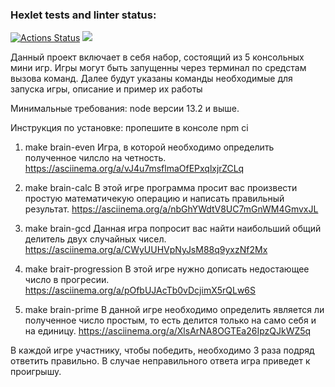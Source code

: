 
### Hexlet tests and linter status:
[![Actions Status](https://github.com/TondaBango/js-starter-project-44/workflows/hexlet-check/badge.svg)](https://github.com/TondaBango/js-starter-project-44/actions)
<a href="https://codeclimate.com/github/TondaBango/js-starter-project-44/maintainability"><img src="https://api.codeclimate.com/v1/badges/38b9b43e44f5d77a743b/maintainability" /></a>

Данный проект включает в себя набор, состоящий из 5 консольных мини игр. Игры могут быть запущенны через терминал по средстам вызова команд. Далее будут указаны команды необходимые для запуска игры, описание и пример их работы

Минимальные требования: node версии 13.2 и выше.

Инструкция по установке: пропешите в консоле npm ci

1. make brain-even
Игра, в которой необходимо определить полученное чилсло на четность. https://asciinema.org/a/vJ4u7msflmaOfEPxqlxjrZCLq

2. make brain-calc
В этой игре программа просит вас произвести простую математичекую операцию и написать правильный результат. https://asciinema.org/a/nbGhYWdtV8UC7mGnWM4GmvxJL

3. make brain-gcd 
Данная игра попросит вас найти наибольший общий делитель двух случайных чисел. https://asciinema.org/a/CWyUUHVpNyJsM88q9yxzNf2Mx

4. make braiт-progression 
В этой игре нужно дописать недостающее число в прогресии. https://asciinema.org/a/pOfbUJAcTb0vDcjimX5rQLw6S

5. make brain-prime
В данной игре необходимо определить является ли полученное число простым, то есть делится только на само себя и на единицу. https://asciinema.org/a/XlsArNA8OGTEa26IpzQJkWZ5q

В каждой игре участнику, чтобы победить, необходимо 3 раза подряд ответить правильно. В случае неправильного ответа игра приведет к проигрышу.